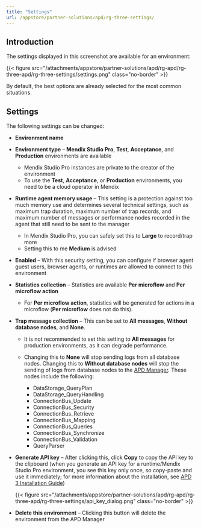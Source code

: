 ```yaml
---
title: "Settings"
url: /appstore/partner-solutions/apd/rg-three-settings/
---
```


## Introduction

The settings displayed in this screenshot are available for an environment:

{{< figure src="/attachments/appstore/partner-solutions/apd/rg-apd/rg-three-apd/rg-three-settings/settings.png" class="no-border" >}}

By default, the best options are already selected for the most common situations.

## Settings 

The following settings can be changed:

* **Environment name**
* **Environment type** – **Mendix Studio Pro**, **Test**, **Acceptance**, and **Production** environments are available

    * Mendix Studio Pro instances are private to the creator of the environment
    * To use the **Test**, **Acceptance**, or **Production** environments, you need to be a cloud operator in Mendix
    
* **Runtime agent memory usage** – This setting is a protection against too much memory use and determines several technical settings, such as maximum trap duration, maximum number of trap records, and maximum number of messages or performance nodes recorded in the agent that still need to be sent to the manager
  
    * In Mendix Studio Pro, you can safely set this to **Large** to record/trap more
    * Setting this to me **Medium** is advised
    
* **Enabled** – With this security setting, you can configure if browser agent guest users, browser agents, or runtimes are allowed to connect to this environment
* **Statistics collection** – Statistics are available **Per microflow** and **Per microflow action**

    * For **Per microflow action**, statistics will be generated for actions in a microflow (**Per microflow** does not do this).

* **Trap message collection** – This can be set to **All messages**, **Without database nodes**, and **None**. 
  
    * It is not recommended to set this setting to **All messages** for production environments, as it can degrade performance.    
    * Changing this to **None** will stop sending logs from all database nodes. Changing this to **Without database nodes** will stop the sending of logs from database nodes to the [APD Manager](https://apd.mendix.com/). These nodes include the following:

        * DataStorage_QueryPlan
        * DataStorage_QueryHandling
        * ConnectionBus_Update
        * ConnectionBus_Security
        * ConnectionBus_Retrieve
        * ConnectionBus_Mapping
        * ConnectionBus_Queries
        * ConnectionBus_Synchronize
        * ConnectionBus_Validation
        * QueryParser

* **Generate API key** – After clicking this, click **Copy** to copy the API key to the clipboard (when you generate an API key for a runtime/Mendix Studio Pro environment, you see this key only once, so copy-paste and use it immediately; for more information about the installation, see [APD 3 Installation Guide](/appstore/partner-solutions/apd/ig-three/))

    {{< figure src="/attachments/appstore/partner-solutions/apd/rg-apd/rg-three-apd/rg-three-settings/api_key_dialog.png" class="no-border" >}}

* **Delete this environment** – Clicking this button will delete the environment from the APD Manager

